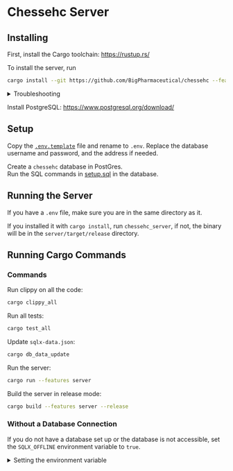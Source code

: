 # Chessehc Server

## Installing

First, install the Cargo toolchain: https://rustup.rs/

To install the server, run
```sh
cargo install --git https://github.com/BigPharmaceutical/chessehc --features server
```

<details>

<summary>Troubleshooting</summary>

```
error: linker `cc` not found
```

You need to install a package like `gcc` (most) / [`build-base`](https://pkgs.alpinelinux.org/packages?name=build-base) (Alpine) / [`build-essential`](https://packages.ubuntu.com/search?keywords=build-essential&searchon=names) (Ubuntu) / [`base-devel`](https://archlinux.org/groups/x86_64/base-devel/) (Arch)

```
error: failed to run custom build command for `openssl-sys v0.9.85`
```

Look at the sections starting with `--- stderr`, they will help fix this issue.

Most likely, you will need to install [`pkgconf`](https://pkgs.alpinelinux.org/packages?name=pkgconf) (Alpine) / [`pkg-config`](https://packages.ubuntu.com/search?keywords=pkg-config&searchon=names) (Ubuntu, Arch) and [`openssl-dev`](https://pkgs.alpinelinux.org/packages?name=openssl-dev) (Alpine) / [`libssl-dev`](https://packages.ubuntu.com/search?keywords=libssl-dev&searchon=names) (Ubuntu) / [`openssl`](https://archlinux.org/packages/core/x86_64/openssl/) (Arch).

</details>

Install PostgreSQL: https://www.postgresql.org/download/

## Setup

Copy the [`.env.template`](./.env.template) file and rename to `.env`. Replace the database username and password, and the address if needed.

Create a `chessehc` database in PostGres.  
Run the SQL commands in [setup.sql](../database/setup.sql) in the database.

## Running the Server

If you have a `.env` file, make sure you are in the same directory as it.

If you installed it with `cargo install`, run `chessehc_server`, if not, the binary will be in the `server/target/release` directory.

## Running Cargo Commands

### Commands

Run clippy on all the code:
```bash
cargo clippy_all
```

Run all tests:
```bash
cargo test_all
```

Update `sqlx-data.json`:
```bash
cargo db_data_update
```

Run the server:
```bash
cargo run --features server
```

Build the server in release mode:
```bash
cargo build --features server --release
```

### Without a Database Connection

If you do not have a database set up or the database is not accessible, set the `SQLX_OFFLINE` environment variable to `true`.

<details>

<summary>Setting the environment variable</summary>

#### Unix-like (Linux / MacOS / etc.)

```sh
SQLX_OFFLINE=true <command>
```  
or  
```sh
export SQLX_OFFLINE=true
<command>
```

#### Windows (PowerShell)

```ps
$env:SQLX_OFFLINE = "true"
```

</details>

